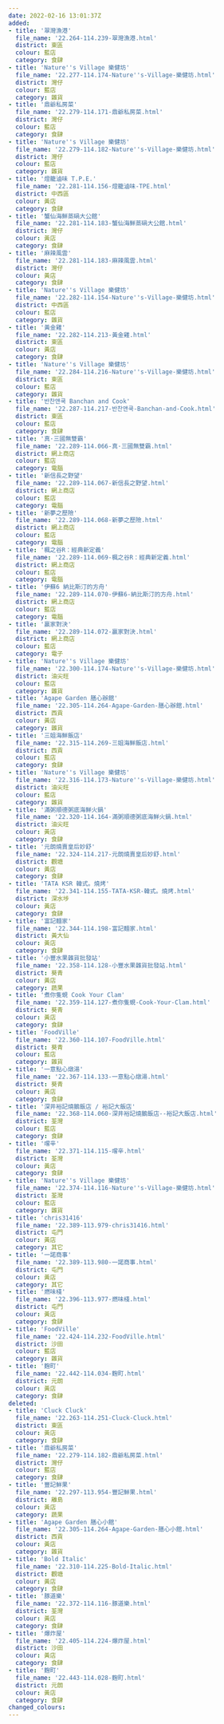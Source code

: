 ```yaml
---
date: 2022-02-16 13:01:37Z
added:
- title: '翠灣漁港'
  file_name: '22.264-114.239-翠灣漁港.html'
  district: 東區
  colour: 藍店
  category: 食肆
- title: 'Nature''s Village 樂健坊'
  file_name: '22.277-114.174-Nature''s-Village-樂健坊.html'
  district: 灣仔
  colour: 藍店
  category: 雜貨
- title: '鼎爺私房菜'
  file_name: '22.279-114.171-鼎爺私房菜.html'
  district: 灣仔
  colour: 藍店
  category: 食肆
- title: 'Nature''s Village 樂健坊'
  file_name: '22.279-114.182-Nature''s-Village-樂健坊.html'
  district: 灣仔
  colour: 藍店
  category: 雜貨
- title: '燈籠滷味 T.P.E.'
  file_name: '22.281-114.156-燈籠滷味-TPE.html'
  district: 中西區
  colour: 黃店
  category: 食肆
- title: '蟹仙海鮮蒸碢大公館'
  file_name: '22.281-114.183-蟹仙海鮮蒸碢大公館.html'
  district: 灣仔
  colour: 黃店
  category: 食肆
- title: '麻辣風雲'
  file_name: '22.281-114.183-麻辣風雲.html'
  district: 灣仔
  colour: 黃店
  category: 食肆
- title: 'Nature''s Village 樂健坊'
  file_name: '22.282-114.154-Nature''s-Village-樂健坊.html'
  district: 中西區
  colour: 藍店
  category: 雜貨
- title: '黃金雞'
  file_name: '22.282-114.213-黃金雞.html'
  district: 東區
  colour: 黃店
  category: 食肆
- title: 'Nature''s Village 樂健坊'
  file_name: '22.284-114.216-Nature''s-Village-樂健坊.html'
  district: 東區
  colour: 藍店
  category: 雜貨
- title: '반찬앤쿡 Banchan and Cook'
  file_name: '22.287-114.217-반찬앤쿡-Banchan-and-Cook.html'
  district: 東區
  colour: 藍店
  category: 食肆
- title: '真·三國無雙霸'
  file_name: '22.289-114.066-真·三國無雙霸.html'
  district: 網上商店
  colour: 藍店
  category: 電腦
- title: '新信長之野望'
  file_name: '22.289-114.067-新信長之野望.html'
  district: 網上商店
  colour: 藍店
  category: 電腦
- title: '新夢之歷險'
  file_name: '22.289-114.068-新夢之歷險.html'
  district: 網上商店
  colour: 藍店
  category: 電腦
- title: '楓之谷R：經典新定義'
  file_name: '22.289-114.069-楓之谷R：經典新定義.html'
  district: 網上商店
  colour: 藍店
  category: 電腦
- title: '伊蘇6 納比斯汀的方舟'
  file_name: '22.289-114.070-伊蘇6-納比斯汀的方舟.html'
  district: 網上商店
  colour: 藍店
  category: 電腦
- title: '贏家對決'
  file_name: '22.289-114.072-贏家對決.html'
  district: 網上商店
  colour: 藍店
  category: 電子
- title: 'Nature''s Village 樂健坊'
  file_name: '22.300-114.174-Nature''s-Village-樂健坊.html'
  district: 油尖旺
  colour: 藍店
  category: 雜貨
- title: 'Agape Garden 膳心辦館'
  file_name: '22.305-114.264-Agape-Garden-膳心辦館.html'
  district: 西貢
  colour: 黃店
  category: 雜貨
- title: '三姐海鮮飯店'
  file_name: '22.315-114.269-三姐海鮮飯店.html'
  district: 西貢
  colour: 藍店
  category: 食肆
- title: 'Nature''s Village 樂健坊'
  file_name: '22.316-114.173-Nature''s-Village-樂健坊.html'
  district: 油尖旺
  colour: 藍店
  category: 雜貨
- title: '滿粥順德粥底海鮮火鍋'
  file_name: '22.320-114.164-滿粥順德粥底海鮮火鍋.html'
  district: 油尖旺
  colour: 黃店
  category: 食肆
- title: '元朗燒賣皇后妙舒'
  file_name: '22.324-114.217-元朗燒賣皇后妙舒.html'
  district: 觀塘
  colour: 黃店
  category: 食肆
- title: 'TATA KSR 韓式。燒烤'
  file_name: '22.341-114.155-TATA-KSR-韓式。燒烤.html'
  district: 深水埗
  colour: 黃店
  category: 食肆
- title: '富記麵家'
  file_name: '22.344-114.198-富記麵家.html'
  district: 黃大仙
  colour: 黃店
  category: 食肆
- title: '小豐水果雜貨批發站'
  file_name: '22.358-114.128-小豐水果雜貨批發站.html'
  district: 葵青
  colour: 黃店
  category: 蔬果
- title: '煮你隻蜆 Cook Your Clam'
  file_name: '22.359-114.127-煮你隻蜆-Cook-Your-Clam.html'
  district: 葵青
  colour: 黃店
  category: 食肆
- title: 'FoodVille'
  file_name: '22.360-114.107-FoodVille.html'
  district: 葵青
  colour: 藍店
  category: 雜貨
- title: '一意點心燉湯'
  file_name: '22.367-114.133-一意點心燉湯.html'
  district: 葵青
  colour: 黃店
  category: 食肆
- title: '深井裕記燒鵝飯店 / 裕記大飯店'
  file_name: '22.368-114.060-深井裕記燒鵝飯店--裕記大飯店.html'
  district: 荃灣
  colour: 藍店
  category: 食肆
- title: '嚐辛'
  file_name: '22.371-114.115-嚐辛.html'
  district: 荃灣
  colour: 黃店
  category: 食肆
- title: 'Nature''s Village 樂健坊'
  file_name: '22.374-114.116-Nature''s-Village-樂健坊.html'
  district: 荃灣
  colour: 藍店
  category: 雜貨
- title: 'chris31416'
  file_name: '22.389-113.979-chris31416.html'
  district: 屯門
  colour: 黃店
  category: 其它
- title: '一諾商事'
  file_name: '22.389-113.980-一諾商事.html'
  district: 屯門
  colour: 黃店
  category: 其它
- title: '燃味棧'
  file_name: '22.396-113.977-燃味棧.html'
  district: 屯門
  colour: 黃店
  category: 食肆
- title: 'FoodVille'
  file_name: '22.424-114.232-FoodVille.html'
  district: 沙田
  colour: 藍店
  category: 雜貨
- title: '麴町'
  file_name: '22.442-114.034-麴町.html'
  district: 元朗
  colour: 黃店
  category: 食肆
deleted:
- title: 'Cluck Cluck'
  file_name: '22.263-114.251-Cluck-Cluck.html'
  district: 東區
  colour: 黃店
  category: 食肆
- title: '鼎爺私房菜'
  file_name: '22.279-114.182-鼎爺私房菜.html'
  district: 灣仔
  colour: 藍店
  category: 食肆
- title: '豐記鮮果'
  file_name: '22.297-113.954-豐記鮮果.html'
  district: 離島
  colour: 黃店
  category: 蔬果
- title: 'Agape Garden 膳心小館'
  file_name: '22.305-114.264-Agape-Garden-膳心小館.html'
  district: 西貢
  colour: 黃店
  category: 雜貨
- title: 'Bold Italic'
  file_name: '22.310-114.225-Bold-Italic.html'
  district: 觀塘
  colour: 黃店
  category: 食肆
- title: '豚道樂'
  file_name: '22.372-114.116-豚道樂.html'
  district: 荃灣
  colour: 黃店
  category: 食肆
- title: '爆炸屋'
  file_name: '22.405-114.224-爆炸屋.html'
  district: 沙田
  colour: 黃店
  category: 食肆
- title: '麴町'
  file_name: '22.443-114.028-麴町.html'
  district: 元朗
  colour: 黃店
  category: 食肆
changed_colours:
---
```

